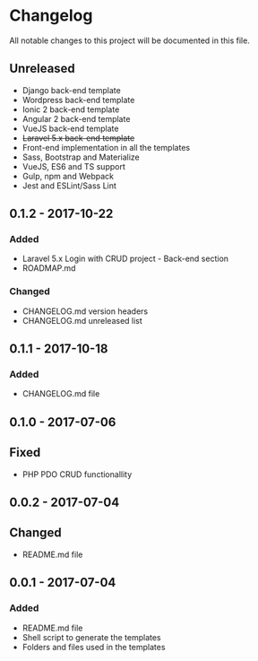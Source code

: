 # Changelog

All notable changes to this project will be documented in this file.

## Unreleased

* Django back-end template
* Wordpress back-end template
* Ionic 2 back-end template
* Angular 2 back-end template
* VueJS back-end template
* ~~Laravel 5.x back-end template~~
* Front-end implementation in all the templates
* Sass, Bootstrap and Materialize
* VueJS, ES6 and TS support
* Gulp, npm and Webpack
* Jest and ESLint/Sass Lint

## 0.1.2 - 2017-10-22

### Added

* Laravel 5.x Login with CRUD project - Back-end section
* ROADMAP.md

### Changed

* CHANGELOG.md version headers
* CHANGELOG.md unreleased list

## 0.1.1 - 2017-10-18

### Added

* CHANGELOG.md file

## 0.1.0 - 2017-07-06

## Fixed

* PHP PDO CRUD functionallity

## 0.0.2 - 2017-07-04

## Changed

* README.md file

## 0.0.1 - 2017-07-04

### Added

* README.md file
* Shell script to generate the templates
* Folders and files used in the templates
